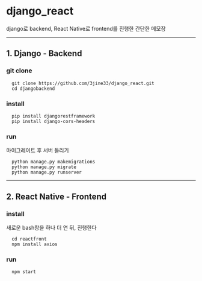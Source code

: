 # django_react
django로 backend, React Native로 frontend를 진행한 간단한 메모장

* * *

## 1. Django - Backend

### git clone
```
  git clone https://github.com/3jine33/django_react.git
  cd djangobackend
 ```
 
 
### install
```
  pip install djangorestframework
  pip install django-cors-headers
```


### run
마이그레이트 후 서버 돌리기
```
  python manage.py makemigrations
  python manage.py migrate
  python manage.py runserver
```



* * *



## 2. React Native - Frontend

### install
새로운 bash창을 하나 더 연 뒤, 진행한다
```
  cd reactfront
  npm install axios
```


### run
```
  npm start
```
